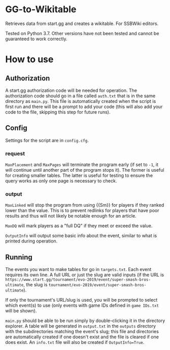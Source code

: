 # GG-to-Wikitable
Retrieves data from start.gg and creates a wikitable. For SSBWiki editors.

Tested on Python 3.7. Other versions have not been tested and cannot be guaranteed to work correctly.

# How to use
## Authorization
A start.gg authorization code will be needed for operation. The authorization code should go in a file called `auth.txt` that is in the same directory as `main.py`. This file is automatically created when the script is first run and there will be a prompt to add your code (this will also add your code to the file, skipping this step for future runs).

## Config
Settings for the script are in `config.cfg`.

### request
`MaxPlacement` and `MaxPages` will terminate the program early (if set to `-1`, it will continue until another part of the program stops it). The former is useful for creating smaller tables. The latter is useful for testing to ensure the query works as only one page is necessary to check.

### output
`MaxLinked` will stop the program from using {{Sm}} for players if they ranked lower than the value. This is to prevent redlinks for players that have poor results and thus will not likely be notable enough for an article.

`MaxDQ` will mark players as a "full DQ" if they meet or exceed the value.

`OutputInfo` will output some basic info about the event, similar to what is printed during operation.

## Running
The events you want to make tables for go in `targets.txt`. Each event requires its own line. A full URL or just the slug are valid inputs (if the URL is `https://www.start.gg/tournament/evo-2019/event/super-smash-bros-ultimate`, the slug is `tournament/evo-2019/event/super-smash-bros-ultimate`).

If only the tournament's URL/slug is used, you will be prompted to select which event(s) to use (only events with game IDs defined in `game IDs.txt` will be shown).

`main.py` should be able to be run simply by double-clicking it in the directory explorer. A table will be generated in `output.txt` in the `outputs` directory with the subdirectories matching the event's slug; this file and directories are automatically created if one doesn't exist and the file is cleared if one does exist. An `info.txt` file will also be created if `OutputInfo=True`.